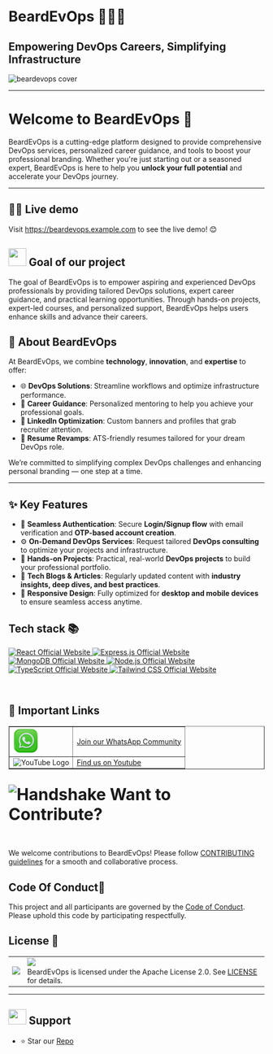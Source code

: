 # BeardEvOps 🧔‍♂️🚀  
## **Empowering DevOps Careers, Simplifying Infrastructure**

![beardevops cover](https://your-image-link-here)  

<hr/>

<a name="welcome-to-beardevops"></a>

# Welcome to BeardEvOps 👋

BeardEvOps is a cutting-edge platform designed to provide comprehensive DevOps services, personalized career guidance, and tools to boost your professional branding. Whether you're just starting out or a seasoned expert, BeardEvOps is here to help you **unlock your full potential** and accelerate your DevOps journey.

---

<a name="demo"></a>
## 👩‍💻 Live demo 

Visit https://beardevops.example.com to see the live demo! 😊

<div>
  <h2><img src="https://github.com/Meetjain1/wanderlust/assets/133582566/4a07b161-b8d6-4803-804a-3b0db699023e" width="35" height="35"> Goal of our project </h2>
</div>

The goal of BeardEvOps is to empower aspiring and experienced DevOps professionals by providing tailored DevOps solutions, expert career guidance, and practical learning opportunities. Through hands-on projects, expert-led courses, and personalized support, BeardEvOps helps users enhance skills and advance their careers.

## 🚀 **About BeardEvOps**  
At BeardEvOps, we combine **technology**, **innovation**, and **expertise** to offer:  
- 🌐 **DevOps Solutions**: Streamline workflows and optimize infrastructure performance.  
- 🎯 **Career Guidance**: Personalized mentoring to help you achieve your professional goals.  
- 🎨 **LinkedIn Optimization**: Custom banners and profiles that grab recruiter attention.  
- 📄 **Resume Revamps**: ATS-friendly resumes tailored for your dream DevOps role.  

We’re committed to simplifying complex DevOps challenges and enhancing personal branding — one step at a time.

---

## ✨ Key Features

- 🔐 **Seamless Authentication**: Secure **Login/Signup flow** with email verification and **OTP-based account creation**.
- ⚙️ **On-Demand DevOps Services**: Request tailored **DevOps consulting** to optimize your projects and infrastructure.
- 🧰 **Hands-on Projects**: Practical, real-world **DevOps projects** to build your professional portfolio.
- 📰 **Tech Blogs & Articles**: Regularly updated content with **industry insights, deep dives, and best practices**.
- 📱 **Responsive Design**: Fully optimized for **desktop and mobile devices** to ensure seamless access anytime.

## Tech stack 📚

<p>
  <a href="https://react.dev/">
    <img src="https://img.shields.io/badge/React-61DAFB?style=for-the-badge&logo=react&logoColor=black" alt="React Official Website"/>
  </a>
  <a href="https://expressjs.com/">
    <img src="https://img.shields.io/badge/Express.js-000000?style=for-the-badge&logo=express&logoColor=white" alt="Express.js Official Website"/>
  </a>
  <a href="https://www.mongodb.com/">
    <img src="https://img.shields.io/badge/MongoDB-FF6F00?style=for-the-badge&logo=mongodb&logoColor=white" alt="MongoDB Official Website" />
  </a>
  <a href="https://nodejs.org/">
    <img src="https://img.shields.io/badge/Node.js-339933?style=for-the-badge&logo=node.js&logoColor=white" alt="Node.js Official Website"/>
  </a>
  <a href="https://www.typescriptlang.org/">
    <img src="https://img.shields.io/badge/TypeScript-3178C6?style=for-the-badge&logo=typescript&logoColor=white" alt="TypeScript Official Website"/>
  </a>
  <a href="https://tailwindcss.com/">
    <img src="https://img.shields.io/badge/Tailwind_CSS-06B6D4?style=for-the-badge&logo=tailwindcss&logoColor=white" alt="Tailwind CSS Official Website"/>
  </a>
</p>

<br>

<div>
  <h2>🔗 Important Links</h2>
</div>

<table border="1">
  <tr>
      <td><img src="public/socials/WhatsApp.png" alt="WhatsApp Logo" width="50"></td>
      <td><a href="https://www.whatsapp.com/update-later"> Join our WhatsApp Community </a></td>
  </tr>
  <tr>
      <td><img src="public/socials/youtube.svg" alt="YouTube Logo" width="50"></td>
      <td><a href="https://www.youtube.com/@BeardEvOps"> Find us on Youtube </a></td>
  </tr>
</table>

<div align="left">
<h2><font size="6"><img src="https://raw.githubusercontent.com/Tarikul-Islam-Anik/Animated-Fluent-Emojis/master/Emojis/Hand%20gestures/Handshake.png" alt="Handshake" width="40" height="40" /> Want to Contribute? </font></h2>
</div>
<br>

We welcome contributions to BeardEvOps! Please follow [CONTRIBUTING guidelines](./CONTRIBUTING.md) for a smooth and collaborative process.

<h2>Code Of Conduct📑</h2>

This project and all participants are governed by the [Code of Conduct](./CODE_OF_CONDUCT.md). Please uphold this code by participating respectfully.

## License 🔖

<table>
  <tr>
     <td>
       <p align="center"> 
         <img src="https://github.com/divyasatpute/TeaCode1122/assets/100375390/10e99569-3759-4a3f-bd5a-dace2f2ab2a7" width="80%"></img>
       </p>
     </td>
     <td> 
      <img src="https://img.shields.io/badge/apache-license2.0-yellow.svg"/> <br>  
      BeardEvOps is licensed under the Apache License 2.0. See <a href="./LICENSE">LICENSE</a> for details.
    </td>
  </tr>
</table>

<a name="support"></a>

<hr>

<div>
  <h2><img src="https://fonts.gstatic.com/s/e/notoemoji/latest/1f31f/512.webp" width="35" height="30"> Support </h2>
</div>

- ⭐ Star our [Repo](https://github.com/yourusername/BeardEvOps)
